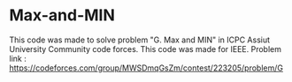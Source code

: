 # Max-and-MIN
This code was made to solve problem "G. Max and MIN" in ICPC Assiut University Community code forces. This code was made for IEEE. Problem link : https://codeforces.com/group/MWSDmqGsZm/contest/223205/problem/G
